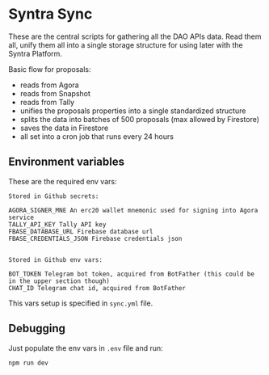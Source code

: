 # Syntra Sync

These are the central scripts for gathering all the DAO APIs data. Read them all, unify them all into a single storage structure for using later with the Syntra Platform.

Basic flow for proposals:

- reads from Agora
- reads from Snapshot
- reads from Tally
- unifies the proposals properties into a single standardized structure
- splits the data into batches of 500 proposals (max allowed by Firestore)
- saves the data in Firestore
- all set into a cron job that runs every 24 hours

## Environment variables

These are the required env vars:

```
Stored in Github secrets:

AGORA_SIGNER_MNE An erc20 wallet mnemonic used for signing into Agora service
TALLY_API_KEY Tally API key
FBASE_DATABASE_URL Firebase database url
FBASE_CREDENTIALS_JSON Firebase credentials json


Stored in Github env vars:

BOT_TOKEN Telegram bot token, acquired from BotFather (this could be in the upper section though)
CHAT_ID Telegram chat id, acquired from BotFather

```

This vars setup is specified in `sync.yml` file.

## Debugging

Just populate the env vars in `.env` file and run:

```bash
npm run dev
```
